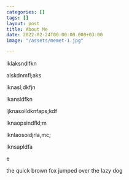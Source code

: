 ```yaml
---
categories: []
tags: []
layout: post
title: About Me
date: 2022-02-24T00:00:00.000+03:00
image: "/assets/memet-1.jpg"

---
```

lklaksndlfkn

alskdnmfl;aks

lknasl;dkfjn

lkansldfkn

ljknasolldknfaps;kdf

lknaopsindfkl;m

lknlaosoidjrla,mc;

lknsapldfa

e

the quick brown fox jumped over the lazy dog
